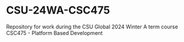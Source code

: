 # CSU-24WA-CSC475
Repository for work during the CSU Global 2024 Winter A term course CSC475 - Platform Based Development
